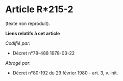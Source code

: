 # Article R*215-2

(texte non reproduit).

**Liens relatifs à cet article**

_Codifié par_:

  - Décret n°78-488 1978-03-22

_Abrogé par_:

  - Décret n°80-192 du 29 février 1980 - art. 3, v. init.
